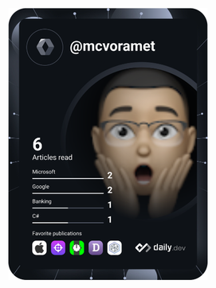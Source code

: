 <a href="https://app.daily.dev/DailyDevTips"><img src="https://github.com/mcvoramet/mcvoramet/blob/master/devcard.svg" width="400" alt="Mc's Dev Card"/></a>
